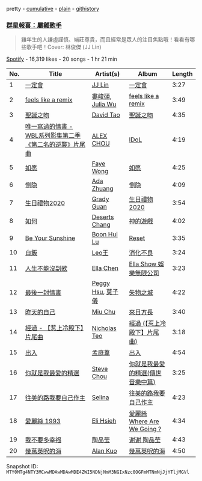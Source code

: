 pretty - [cumulative](/playlists/cumulative/37i9dQZF1DX654l3fFiq56.md) - [plain](/playlists/plain/37i9dQZF1DX654l3fFiq56) - [githistory](https://github.githistory.xyz/mackorone/spotify-playlist-archive/blob/main/playlists/plain/37i9dQZF1DX654l3fFiq56)

### [群星報喜：屬雞歌手](https://open.spotify.com/playlist/37i9dQZF1DX654l3fFiq56)

> 雞年生的人謙虛謹慎、端莊尊貴，而且經常是眾人的注目焦點哦！看看有哪些歌手吧！Cover: 林俊傑 \(JJ Lin\)

[Spotify](https://open.spotify.com/user/spotify) - 16,319 likes - 20 songs - 1 hr 21 min

| No. | Title | Artist(s) | Album | Length |
|---|---|---|---|---|
| 1 | [一定會](https://open.spotify.com/track/2W3RHGoIiSACvtk51Ehhxi) | [JJ Lin](https://open.spotify.com/artist/7Dx7RhX0mFuXhCOUgB01uM) | [一定會](https://open.spotify.com/album/1HM6brsnjlgf9bKaGGuibb) | 3:27 |
| 2 | [feels like a remix](https://open.spotify.com/track/3dP1XtLiQTjMUQZcdum9XS) | [婁峻碩](https://open.spotify.com/artist/40sntfyZsRwGfDgSJnxYuX), [Julia Wu](https://open.spotify.com/artist/7pSH4sO2lXAxFKF6MkwORv) | [feels like a remix](https://open.spotify.com/album/2OeoJixbyHMhmRzJm3ok3o) | 3:49 |
| 3 | [聖誕之吻](https://open.spotify.com/track/61sWMgH5gHAVTjxwy6mHDS) | [David Tao](https://open.spotify.com/artist/40tNK2YedBV2jRFAHxpifB) | [聖誕之吻](https://open.spotify.com/album/63zHQlg0xTAbsbRngzDwm9) | 4:35 |
| 4 | [唯一寫過的情書 \- WBL系列影集第二季《第二名的逆襲》片尾曲](https://open.spotify.com/track/3mrY1hCbYFriwOsnScycT5) | [ALEX CHOU](https://open.spotify.com/artist/0zXp1zis13q1a2uCJgN9nq) | [IDoL](https://open.spotify.com/album/3dmVl22su4arme3pS6SaIq) | 4:19 |
| 5 | [如愿](https://open.spotify.com/track/4x9retP0JqKa35zZZhNhNS) | [Faye Wong](https://open.spotify.com/artist/3df3XLKuqTQ6iOSmi0K3Wp) | [如愿](https://open.spotify.com/album/3uybtqPxUaSIC9qTh1Wxfg) | 4:25 |
| 6 | [恻隐](https://open.spotify.com/track/0qwKtHJpzcjeBd9tM95iyw) | [Ada Zhuang](https://open.spotify.com/artist/42l9R70OWvywz9JN9DCVOM) | [恻隐](https://open.spotify.com/album/5nM8mlxNfSLO9mOA1Arzqv) | 4:09 |
| 7 | [生日禮物2020](https://open.spotify.com/track/4xDPYSavntN5EiS193bT7u) | [Grady Guan](https://open.spotify.com/artist/2aFNEQB9JnQ171stH9Ljh5) | [生日禮物2020](https://open.spotify.com/album/2Ff32hV23ytsfAScLNmA1a) | 3:54 |
| 8 | [如何](https://open.spotify.com/track/4wg3QfnD1S87eTRQ7K4yc9) | [Deserts Chang](https://open.spotify.com/artist/7v9Il42LvvTeSfmf1bwfNx) | [神的遊戲](https://open.spotify.com/album/6ZOZeusLIlHMy52JxwsWhY) | 4:02 |
| 9 | [Be Your Sunshine](https://open.spotify.com/track/4Z0x5o2SW2hm2BbvAejbuy) | [Boon Hui Lu](https://open.spotify.com/artist/6PWJWwEm8BSBFAIAUWlwe4) | [Reset](https://open.spotify.com/album/1uz1ah9nwO6YjBh3GvloWt) | 3:35 |
| 10 | [白飯](https://open.spotify.com/track/02vfLD7qje4PUTjjWfLado) | [Leo王](https://open.spotify.com/artist/5Zn94mKQQYVZUvhiIXeXdP) | [消化不良](https://open.spotify.com/album/3qfr0K1yzBx2JpqECx1ED1) | 3:24 |
| 11 | [人生不能沒副歌](https://open.spotify.com/track/1pEQ22t3wBzQR1uSfNvwtT) | [Ella Chen](https://open.spotify.com/artist/1DNci4XjJlglg629j3yO5n) | [Ella Show 娛樂無限公司](https://open.spotify.com/album/2U8YBsUFU8w41j81W4PFBW) | 3:23 |
| 12 | [最後一封情書](https://open.spotify.com/track/60SwCZbyJ9OmAiGJkLVsgl) | [Peggy Hsu](https://open.spotify.com/artist/7ruJU7jtsDqbgA23BL3VFQ), [莫子儀](https://open.spotify.com/artist/7wJwYpnCLPuT1gndVaQTYk) | [失物之城](https://open.spotify.com/album/5nHnPgrbJGhhgl0UzytY8Y) | 4:22 |
| 13 | [昨天的自己](https://open.spotify.com/track/4crWpdF3o7qmSkuIvXvNK4) | [Miu Chu](https://open.spotify.com/artist/06KOetaeFEz0gabCnqvCxz) | [來日方長](https://open.spotify.com/album/4CYcwzTRls3Y7R46k3o0YL) | 3:40 |
| 14 | [經過 \- 【惹上冷殿下】片尾曲](https://open.spotify.com/track/2miUZSdkKCJCHNonQqQPyi) | [Nicholas Teo](https://open.spotify.com/artist/2met7Idcy1Ze7hnoUtpPmX) | [經過 \(【惹上冷殿下】片尾曲\)](https://open.spotify.com/album/0eyIW372c1E9AYvhUztndc) | 3:18 |
| 15 | [出入](https://open.spotify.com/track/3F27OgyMSnjhmQ0yB20oh7) | [孟庭葦](https://open.spotify.com/artist/6P05zTMx0BSQLXmDiZxhv8) | [出入](https://open.spotify.com/album/0NXFdxwH6L9IocsyyQ2tjX) | 4:54 |
| 16 | [你就是我最愛的精選](https://open.spotify.com/track/2EaQZv4NY0IF94plEbggeb) | [Steve Chou](https://open.spotify.com/artist/1Qneon4tYZ7srVOU91bTsO) | [你就是我最愛的精選\(傳世音樂中篇\)](https://open.spotify.com/album/5iHnv40l91J3dihyLerHwW) | 3:25 |
| 17 | [往美的路我要自己作主](https://open.spotify.com/track/59ckaDd98mKITlsZ5XjK2A) | [Selina](https://open.spotify.com/artist/322fcjb9quEAxAXtmWyNeJ) | [往美的路我要自己作主](https://open.spotify.com/album/21hWeHpXGqeH2Wz0nVa1SZ) | 4:23 |
| 18 | [愛麗絲 1993](https://open.spotify.com/track/7M3pHQYadidtWeJHYUQYC4) | [Eli Hsieh](https://open.spotify.com/artist/1g5sjKXQTGiui8u0iK4SeV) | [愛麗絲 Where Are We Going ?](https://open.spotify.com/album/46A9w8wd7ayKkHKck5GzSz) | 4:34 |
| 19 | [我不要多幸福](https://open.spotify.com/track/3pMq5G7JOQsToNVIIgUWny) | [陶晶莹](https://open.spotify.com/artist/1nLHiAOrjLbc0Pju8elCu0) | [谢谢 陶晶莹](https://open.spotify.com/album/79UqqqP4ZzWwOd8RcvADEO) | 4:43 |
| 20 | [幾萬英呎的海](https://open.spotify.com/track/02pVekM96ncrZoVPlTNTY1) | [Alan Kuo](https://open.spotify.com/artist/3LyN3dzJjv35T1XcDysnZG) | [幾萬英呎的海](https://open.spotify.com/album/4jMfJyfL6hy5VALeV82cIq) | 4:50 |

Snapshot ID: `MTY0MTg4NTY3MCwwMDAwMDAwMDE4ZWI5NDNjNmM3NGIxNzc0OGFmMTNmNjJjYTljMGVl`
